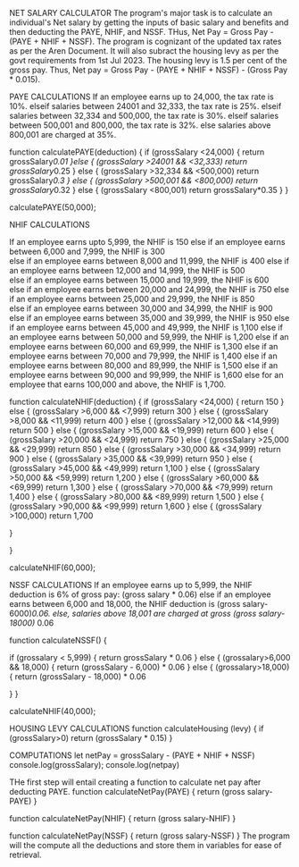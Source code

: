 NET SALARY CALCULATOR
The program's major task is to calculate an individual's Net salary by getting the inputs of basic salary 
and benefits and then deducting the PAYE, NHIF, and NSSF. THus, Net Pay = Gross Pay - (PAYE + NHIF + NSSF).
The program is cognizant of the updated tax rates as per the Aren Document. It will also subract the housing 
levy as per the govt requirements from 1st Jul 2023.
The housing levy is 1.5 per cent of the gross pay. Thus, Net pay = Gross Pay - (PAYE + NHIF + NSSF) - (Gross Pay * 0.015).


PAYE CALCULATIONS
If an employee earns up to 24,000, the tax rate is 10%.
elseif salaries between 24001 and 32,333, the tax rate is 25%.
elseif salaries between 32,334 and 500,000, the tax rate is 30%.
elseif salaries between 500,001 and 800,000, the tax rate is 32%.
else salaries above 800,001 are charged at 35%.

function calculatePAYE(deduction) {
if (grossSalary <24,000) { 
    return grossSalary*0.01 
}else {
    (grossSalary >24001 && <32,333)
    return grossSalary*0.25 
} else {
    (grossSalary >32,334 && <500,000)
    return grossSalary*0.3
} else {
    (grossSalary >500,001 && <800,000)
    return grossSalary*0.32 
} else {
    (grossSalary <800,001)
    return grossSalary*0.35
} }

calculatePAYE(50,000);
   


NHIF CALCULATIONS

If an employee earns upto 5,999, the NHIF is 150
else if an employee earns between 6,000 and 7,999, the NHIF is 300	
else if an employee earns between 8,000 and 11,999, the NHIF is 400	
else if an employee earns between 12,000 and 14,999, the NHIF is 500	
else if an employee earns between 15,000 and 19,999, the NHIF is 600	
else if an employee earns between 20,000 and 24,999, the NHIF is 750
else if an employee earns between 25,000 and 29,999, the NHIF is 850	
else if an employee earns between 30,000 and 34,999, the NHIF is 900	
else if an employee earns between 35,000 and 39,999, the NHIF is 950
else if an employee earns between 45,000 and 49,999, the NHIF is 1,100
else if an employee earns between 50,000 and 59,999, the NHIF is 1,200
else if an employee earns between 60,000 and 69,999, the NHIF is 1,300
else if an employee earns between 70,000 and 79,999, the NHIF is 1,400
else if an employee earns between 80,000 and 89,999, the NHIF is 1,500
else if an employee earns between 90,000 and 99,999, the NHIF is 1,600
else for an employee that earns 100,000 and above, the NHIF is 1,700.

function calculateNHIF(deduction) {
if (grossSalary <24,000) { 
    return 150
} else {
    (grossSalary >6,000 && <7,999)
    return 300
} else {
    (grossSalary >8,000 && <11,999)
    return 400
} else {
    (grossSalary >12,000 && <14,999)
    return 500 
 } else {
    (grossSalary >15,000 && <19,999)
    return 600 
 } else {
    (grossSalary >20,000 && <24,999)
    return 750 
 } else {
    (grossSalary >25,000 && <29,999)
    return 850 
 } else {
    (grossSalary >30,000 && <34,999)
    return 900 
 } else {
    (grossSalary >35,000 && <39,999)
    return 950 
 } else {
    (grossSalary >45,000 && <49,999)
    return 1,100 
 } else {
    (grossSalary >50,000 && <59,999)
    return 1,200 
 } else {
    (grossSalary >60,000 && <69,999)
    return 1,300 
 } else {
    (grossSalary >70,000 && <79,999)
    return 1,400 
 } else {
    (grossSalary >80,000 && <89,999)
    return 1,500 
 } else {
    (grossSalary >90,000 && <99,999)
    return 1,600 
 } else {
    (grossSalary >100,000)
    return 1,700

 }

}

  calculateNHIF(60,000); 



NSSF CALCULATIONS
If an employee earns up to 5,999, the NHIF deduction is 6% of gross pay: (gross salary * 0.06)
else if an employee earns between 6,000 and 18,000, the NHIF deduction is (gross salary-6000)*0.06.
else, salaries above 18,001 are charged at gross (gross salary-18000)* 0.06

function calculateNSSF() {

if (grossalary < 5,999) {
    return grossSalary * 0.06
} else {
    (grossalary>6,000 && 18,000) {
    return (grossSalary - 6,000) * 0.06
} else {
    (grossalary>18,000) {
    return (grossSalary - 18,000) * 0.06

}
}

calculateNHIF(40,000); 

HOUSING LEVY CALCULATIONS
function calculateHousing (levy) {
    if (grossSalary>0)
    return (grossSalary * 0.15)
    }


COMPUTATIONS
let netPay = grossSalary - (PAYE + NHIF + NSSF)
console.log(grossSalary);
console.log(netpay)

THe first step will entail creating a function to calculate net pay after deducting PAYE.
function calculateNetPay(PAYE) {
    return (gross salary-PAYE)
}

function calculateNetPay(NHIF) {
    return (gross salary-NHIF)
}

function calculateNetPay(NSSF) {
    return (gross salary-NSSF)
}
The program will the compute all the deductions and store them in variables for ease of retrieval. 	 
